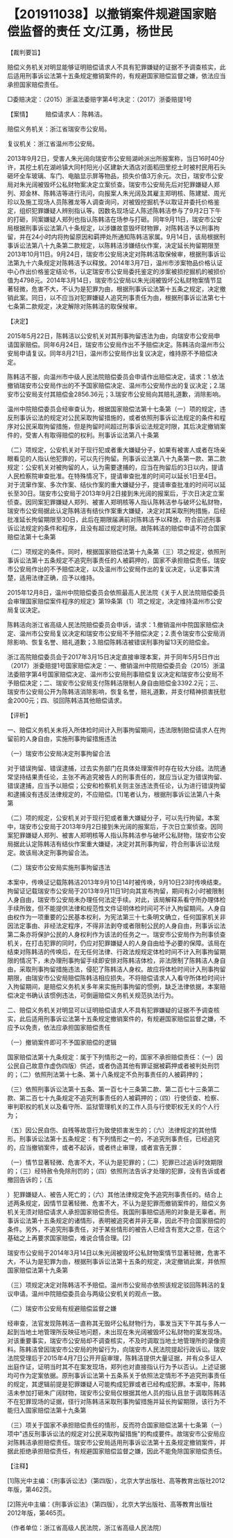 # 【201911038】以撤销案件规避国家赔偿监督的责任 文/江勇，杨世民

【裁判要旨】

赔偿义务机关对明显能够证明赔偿请求人不具有犯罪嫌疑的证据不予调查核实，此后适用刑事诉讼法第十五条规定撤销案件的，有规避国家赔偿监督之嫌，依法应当承担国家赔偿责任。

□委赔决定：（2015）浙温法委赔字第4号决定：（2017）浙委赔提1号

【案情】 　　赔偿请求人：陈韩洁。

赔偿义务机关：浙江省瑞安市公安局。

复议机关：浙江省温州市公安局。

2013年9月2日，受害人朱光阔向瑞安市公安局湖岭派出所报案称，当日16时40分许，其挖土机在湖岭镇大同村阳光小区建新大酒店对面稻田里挖土时被村民用石头砸坏全车玻璃、车门、电脑显示屏等物品，损失价值3万余元。次日，瑞安市公安局对朱光阔被毁坏公私财物案决定立案侦查。瑞安市公安局先后对犯罪嫌疑人郑列、郑金林、陈韩洁等进行讯问，向报案人朱光阔及其雇主郑明核、陈建斌、周光珍以及施工现场人员陈雅龙等人调查询问，对被毁挖掘机予以取证并委托价格鉴定，组织犯罪嫌疑人辨别指认等。因数名现场证人陈述陈韩洁参与了9月2日下午的打砸，同案嫌疑人郑列也指认陈韩洁在场参与打砸。同年9月11日，瑞安市公安局根据刑事诉讼法第八十条规定，以涉嫌故意毁坏财物罪，对陈韩洁予以刑事拘留，并在24小时内将拘留原因和羁押处所通知陈韩洁家属。9月14日，该局根据刑事诉讼法第八十九条第二款规定，以陈韩洁涉嫌结伙作案，决定延长拘留期限至2013年10月11日。9月24日，瑞安市公安局决定对陈韩洁取保候审，根据刑事诉讼法第九十六条规定对陈韩洁予以释放。2014年3月7日，温州市涉案物品价格认证中心作出价格鉴定结论书，认定瑞安市公安局委托鉴定的涉案被损挖掘机的被损价值为4798元。2014年3月14日，瑞安市公安局以朱光阔被毁坏公私财物案情节显著轻微，危害不大，不认为是犯罪为由，根据刑事诉讼法第十五条之规定，决定撤销此案。同日，以不应当对犯罪嫌疑人追究刑事责任为由，根据刑事诉讼法第七十七条第二款规定，决定解除对陈韩洁的取保候审。

【决定】

2015年5月22日，陈韩洁以公安机关对其刑事拘留违法为由，向瑞安市公安局申请国家赔偿。同年6月24日，瑞安市公安局作出不予赔偿决定。陈韩洁向温州市公安局申请复议。同年8月21日，温州市公安局作出复议决定，维持原不予赔偿决定。

陈韩洁不服，向温州市中级人民法院赔偿委员会申请作出赔偿决定，请求：1.依法撤销瑞安市公安局作出的不予国家赔偿决定、温州市公安局作出的复议决定；2.瑞安市公安局支付其赔偿金2856.36元；3.瑞安市公安局向其赔礼道歉，消除影响。

温州中院赔偿委员会经审查认为，根据国家赔偿法第十七条第（一）项的规定，违反刑事诉讼法的规定对公民采取拘留措施的，或者依照刑事诉讼法规定的条件和程序对公民采取拘留措施，但是拘留时间超过刑事诉讼法规定时限，其后决定撤销案件的，受害人有取得赔偿的权利。刑事诉讼法第八十条第

（二）项规定，公安机关对于现行犯或者重大嫌疑分子，如果有被害人或者在场亲眼看见的人指认他犯罪的，可以先行拘留。刑事诉讼法第八十九条第一款、第二款规定：公安机关对被拘留的人，认为需要逮捕的，应当在拘留后的3日以内，提请人民检察院审查批准。在特殊情况下，提请审查批准的时间可以延长1日至4日。对于流窜作案、多次作案、结伙作案的重大嫌疑分子，提请审查批准的时间可以延长至30日。瑞安市公安局于2013年9月2日接到朱光阔的报案后，于次日决定立案侦查。因同案犯罪嫌疑人郑列、被害人郑明核等人指认陈韩洁参与破坏公私财物，瑞安市公安局据此认定陈韩洁有结伙作案重大嫌疑，决定对其采取刑拘措施，后经批准延长拘留期限至30日，此后在期限届满前对陈韩洁予以释放，符合前述刑事诉讼法规定的条件和程序，且没有超过规定时限。故陈韩洁的赔偿申请不符合国家赔偿法第十七条第

（二）项规定的条件。同时，根据国家赔偿法第十九条第（三）项之规定，依照刑事诉讼法第十五条规定不追究刑事责任的人被羁押的，国家不承担赔偿责任。瑞安市公安局作出的不予赔偿决定，以及温州市公安局作出的复议决定，认定事实清楚，适用法律正确，应予以维持。

2015年12月8日，温州中院赔偿委员会依照最高人民法院《关于人民法院赔偿委员会审理国家赔偿案件程序的规定》第19条第（1）项之规定，决定维持温州市公安局复议决定。

陈韩洁向浙江省高级人民法院赔偿委员会申诉，请求：1.撤销温州中院国家赔偿决定、温州市公安局复议决定和瑞安市公安局不予赔偿决定；2.责令瑞安市公安局消除影响、恢复名誉、赔礼道歉；3.赔偿陈韩洁被错误刑事拘留13天的赔偿金。

浙江高院赔偿委员会于2017年3月15日决定直接审理本案，并于同年5月5日作出（2017）浙委赔提1号国家赔偿决定：一、撤销温州中院赔偿委员会（2015）浙温法委赔字第4号国家赔偿决定、温州市公安局刑事赔偿复议决定和瑞安市公安局不予赔偿决定；二、瑞安市公安局支付陈韩洁限制人身自由赔偿金3392.2元；三、瑞安市公安局公开为陈韩洁消除影响，恢复名誉，赔礼道歉，并支付精神损害抚慰金2000元；四、驳回陈韩洁其他赔偿请求。

【评析】

一、赔偿义务机关未将入所体检时间计入刑事拘留期间，违法限制赔偿请求人在拘留前的人身自由，实施刑事拘留措施违法

（一）瑞安市公安局决定刑事拘留合法

对于错误拘留、错误逮捕，过去实务部门在具体处理案件时存在较大分歧。法院通常坚持结果责任论，主张不再追究被告人的刑事责任的，就应当认定为错误拘留、错误逮捕，应当予以赔偿；公安和检察机关则主张违法责任论，认为进行错误拘留和逮捕没有违反法律规定的，不应赔偿。\[1\]笔者认为，根据刑事诉讼法第八十条第

（二）项的规定，公安机关对于现行犯或者重大嫌疑分子，可以先行拘留。本案中，瑞安市公安局于2013年9月2日接到朱光阔的报案后，于次日立案侦查。因同案犯罪嫌疑人郑列、被害人郑明核等人指认陈韩洁参与破坏公私财物，瑞安市公安局据此认定陈韩洁有结伙作案重大嫌疑，决定对其刑事拘留，符合刑事诉讼法规定。故该局决定刑事拘留合法。

（二）瑞安市公安局实施刑事拘留违法

本案中，传唤证记载陈韩洁2013年9月10日14时被传唤，9月10日23时传唤结束。拘留证记载瑞安市公安局于2013年9月11日1时向其宣布拘留，期间有2小时被限制人身自由，瑞安市公安局未办理任何法定手续。对此，该局解释系看守所办理体检手续所致，但不能提供法律和规范性文件证明体检时间可不计入拘留期间。人身自由权作为一项重要的公民基本权利，为宪法第三十七条明文确立，任何国家机关非因法定事由、非经法定程序，不得非法剥夺或者限制公民的人身自由，刑事诉讼法第二条亦将保护公民的人身权利作为该法的任务之一。瑞安市公安局作为刑事侦查机关，在打击犯罪的同时，仍应对犯罪嫌疑人的人身自由给予必要的保障。该局在结束对陈韩洁的传唤后，在无任何法律、行政法规规定体检时间不计入刑事拘留期限的情况下，未办理刑事拘留手续即安排对陈韩洁体检，非法限制了陈韩洁人身自由，采取刑事拘留措施违法，侵犯了陈韩洁人身权。故应将体检时间计入刑事拘留期限，由瑞安市公安局赔偿陈韩洁相应损失。不将赔偿请求人入看守所体检时间计入拘留期间，是赔偿义务机关多年来实施刑事拘留的惯例，缺乏法律依据，本案赔偿决定书确认该惯例违法，可倒逼赔偿义务机关规范执法行为。

二、赔偿义务机关对明显可以证明赔偿请求人不具有犯罪嫌疑的证据不予调查核实，此后适用刑事诉讼法第十五条规定撤销案件的，有规避国家赔偿监督之嫌，不应予以免责，依法应承担国家赔偿责任

（一）撤销案件即可不予国家赔偿的逻辑

国家赔偿法第十九条规定：属于下列情形之一的，国家不承担赔偿责任：（一）因公民自己故意作虚伪四版）供述，或者伪造其他有罪证据被羁押或者被判处刑罚的；（二）依照刑法第十七条、第十八条规定不负刑事责任的人被羁押的；

（三）依照刑事诉讼法第十五条、第一百七十三条第二款、第二百七十三条第二款、第二百七十九条规定不追究刑事责任的人被羁押的；（四）行使侦查、检察、审判职权的机关以及看守所、监狱管理机关的工作人员与行使职权无关的个人行为；

（五）因公民自伤、自残等故意行为致使损害发生的；（六）法律规定的其他情形。刑事诉讼法第十五条规定：有下列情形之一的，不追究刑事责任，已经追究的，应当撤销案件，或者不起诉，或者终止审理，或者宣告无罪：

（一）情节显著轻微、危害不大，不认为是犯罪的；（二）犯罪已过追诉时效期限的；（三）经特赦令免除刑罚的；（四）依照刑法告诉才处理的犯罪，没有告诉或者撤回告诉的；（五

）犯罪嫌疑人、被告人死亡的；（六）其他法律规定免予追究刑事责任的。结合上述两条规定，因情节显著轻微、危害不大，不认为是犯罪而撤销案件的，赔偿义务机关无须对赔偿请求人承担国家赔偿责任。我国刑事赔偿适用的对象是无辜者。刑事诉讼法第十五条规定的诸情形，表明被追究者并非无辜，因此不符合国家赔偿的条件。另外，不追究刑事责任，对于某些情形的被告人已经含有宽大之意，在这个基础之上再要求国家赔偿，难说合情合理。\[2\]

瑞安市公安局于2014年3月14日以朱光阔被毁坏公私财物案情节显著轻微，危害不大，不认为是犯罪为由，根据刑事诉讼法第十五条的规定，决定撤销此案，并依照国家赔偿法第十九条第

（三）项规定决定对陈韩洁不予赔偿。温州市公安局亦依照该规定驳回陈韩洁的复议申请。温州中院赔偿委员会与两级公安机关的观点一致。

（二）瑞安市公安局有规避赔偿监督之嫌

经审查，法官发现陈韩洁一直称其无毁坏公私财物行为，事发当天下午其与多人一起到当地土地管理所反映征地问题，未出现在朱光阔被毁坏公私财物的案发现场。对该重要事实，瑞安市公安局却不调查核实，不及时调取当地土地管理所的录像资料。陈韩洁曾因瑞安市公安局的拘留行为，向瑞安市人民法院提起行政诉讼。瑞安法院受理后于2015年4月7日公开开庭审理，陈韩洁提供大量证据，并有众多证人出庭作证，证明当时其不在案发现场，郑列也对直接指认行为予以否认。上述证据均可作为定案依据。原刑事诉讼法第十五条系关于依照法定情形不予追究刑事责任的规定，其逻辑前提是犯罪嫌疑人可能构成犯罪或者已经构成犯罪。本案中，陈韩洁未参加打砸朱广阔财物，瑞安市公安局仅根据其他人员的指认且怠于调取陈韩洁不在犯罪现场的证据，径行对陈韩洁采取刑事拘留措施并延长拘留期限，该行为不能归入国家赔偿法第十九条第

（三）项关于国家不承担赔偿责任的情形，反而符合国家赔偿法第十七条第（一）项中"违反刑事诉讼法的规定对公民采取拘留措施"的构成要件。故瑞安市公安局应对陈韩洁承担赔偿责任。瑞安市公安局适用刑事诉讼法第十五条规定撤销案件，并据此拒绝承担赔偿责任，有规避国家赔偿监督之嫌，因此不能免除国家赔偿责任。

【注释】

\[1\]陈光中主编：《刑事诉讼法》（第四版），北京大学出版社、高等教育出版社2012年版，第462页。

\[2\]陈光中主编：《刑事诉讼法》（第四版），北京大学出版社、高等教育出版社2012年版，第465页。

（作者单位：浙江省高级人民法院，浙江省高级人民法院）